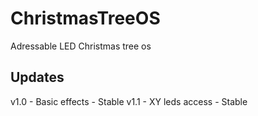 # ChristmasTreeOS
Adressable LED Christmas tree os

## Updates
  v1.0
    - Basic effects 
    - Stable
  v1.1 
    - XY leds access
    - Stable
